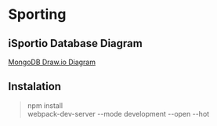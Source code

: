 # Sporting

## iSportio Database Diagram
[MongoDB Draw.io Diagram](https://app.diagrams.net/#G1dxkz7JSzsyGLxbi4U6FCBxMj9rdUlt4J)

## Instalation 
> npm install \
> webpack-dev-server --mode development --open --hot

